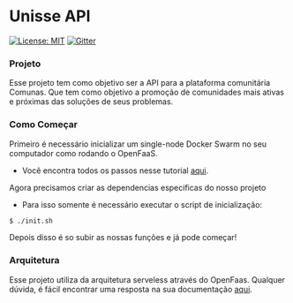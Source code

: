 # Unisse API

[![License: MIT](https://img.shields.io/badge/License-MIT-yellow.svg)](https://opensource.org/licenses/MIT) [![Gitter](https://badges.gitter.im/comunasbrasil/community.svg)](https://gitter.im/comunasbrasil/community?utm_source=badge&utm_medium=badge&utm_campaign=pr-badge)

### Projeto

Esse projeto tem como objetivo ser a API para a plataforma comunitária Comunas. Que tem como objetivo a promoção de comunidades mais ativas e próximas das soluções de seus problemas.  

### Como Começar

Primeiro é necessário inicializar um single-node Docker Swarm no seu computador como rodando o OpenFaaS. 
* Você encontra todos os passos nesse tutorial [aqui](https://github.com/openfaas/workshop/blob/master/lab1a.md).

Agora precisamos criar as dependencias especificas do nosso projeto
* Para isso somente é necessário executar o script de inicialização:
```sh
$ ./init.sh
```

Depois disso é so subir as nossas funções e já pode começar!

### Arquitetura

Esse projeto utiliza da arquitetura serveless através do OpenFaas. Qualquer dúvida, é fácil encontrar uma resposta na sua documentação [aqui](https://docs.openfaas.com/).
